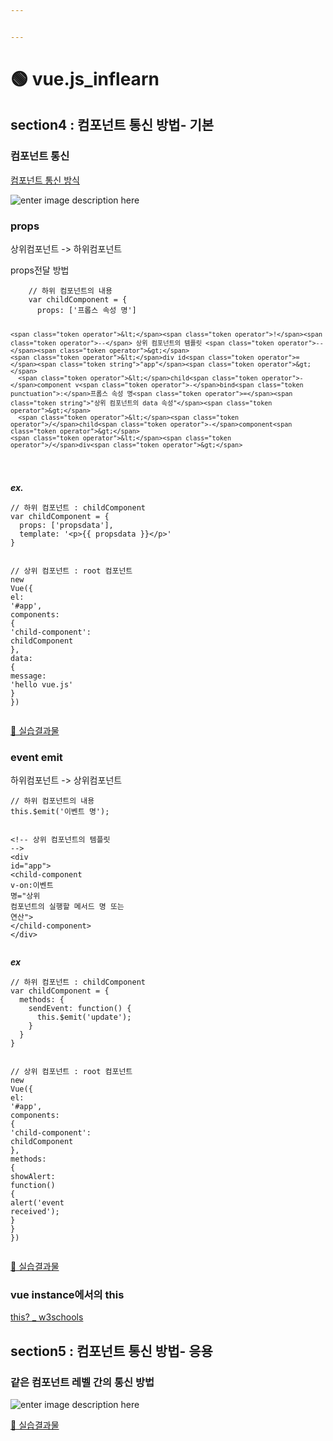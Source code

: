 ```yaml
---


---
```


<h1 id="🟢-vue.js_inflearn">🟢 vue.js_inflearn</h1>
<h2 id="section4--컴포넌트-통신-방법--기본">section4 : 컴포넌트 통신 방법- 기본</h2>
<h3 id="컴포넌트-통신">컴포넌트 통신</h3>
<p><a href="https://joshua1988.github.io/vue-camp/vue/components-communication.html">컴포넌트 통신 방식</a></p>
<p><img src="https://ifh.cc/g/Su2VPH.jpg" alt="enter image description here"></p>
<h3 id="props">props</h3>
<p>상위컴포넌트 -&gt; 하위컴포넌트</p>
<p>props전달 방법</p>
<pre class=" language-js"><code class="prism  language-js">    <span class="token comment">// 하위 컴포넌트의 내용</span>
    <span class="token keyword">var</span> childComponent <span class="token operator">=</span> <span class="token punctuation">{</span>
      props<span class="token punctuation">:</span> <span class="token punctuation">[</span><span class="token string">'프롭스 속성 명'</span><span class="token punctuation">]</span>
      
      
    <span class="token operator">&lt;</span><span class="token operator">!</span><span class="token operator">--</span> 상위 컴포넌트의 템플릿 <span class="token operator">--</span><span class="token operator">&gt;</span>
    <span class="token operator">&lt;</span>div id<span class="token operator">=</span><span class="token string">"app"</span><span class="token operator">&gt;</span>
      <span class="token operator">&lt;</span>child<span class="token operator">-</span>component v<span class="token operator">-</span>bind<span class="token punctuation">:</span>프롭스 속성 명<span class="token operator">=</span><span class="token string">"상위 컴포넌트의 data 속성"</span><span class="token operator">&gt;</span>
      <span class="token operator">&lt;</span><span class="token operator">/</span>child<span class="token operator">-</span>component<span class="token operator">&gt;</span>
    <span class="token operator">&lt;</span><span class="token operator">/</span>div<span class="token operator">&gt;</span>
</code></pre>
<p><em><strong>ex.</strong></em></p>
<pre class=" language-js"><code class="prism  language-js"><span class="token comment">// 하위 컴포넌트 : childComponent</span>
<span class="token keyword">var</span> childComponent <span class="token operator">=</span> <span class="token punctuation">{</span>
  props<span class="token punctuation">:</span> <span class="token punctuation">[</span><span class="token string">'propsdata'</span><span class="token punctuation">]</span><span class="token punctuation">,</span>
  template<span class="token punctuation">:</span> <span class="token string">'&lt;p&gt;{{ propsdata }}&lt;/p&gt;'</span>
<span class="token punctuation">}</span>

<span class="token comment">// 상위 컴포넌트 : root 컴포넌트</span>
<span class="token keyword">new</span> <span class="token class-name">Vue</span><span class="token punctuation">(</span><span class="token punctuation">{</span>
  el<span class="token punctuation">:</span> <span class="token string">'#app'</span><span class="token punctuation">,</span>
  components<span class="token punctuation">:</span> <span class="token punctuation">{</span>
    <span class="token string">'child-component'</span><span class="token punctuation">:</span> childComponent
  <span class="token punctuation">}</span><span class="token punctuation">,</span>
  data<span class="token punctuation">:</span> <span class="token punctuation">{</span>
    message<span class="token punctuation">:</span> <span class="token string">'hello vue.js'</span>
  <span class="token punctuation">}</span>
<span class="token punctuation">}</span><span class="token punctuation">)</span>
</code></pre>
<p><a href="https://github.com/gay0ung/vue_study/blob/master/2.VUE-BEGINNERS_inflearn/playground/props.html">👏 실습결과물</a></p>
<h3 id="event-emit">event emit</h3>
<p>하위컴포넌트 -&gt; 상위컴포넌트</p>
<pre class=" language-html"><code class="prism  language-html">// 하위 컴포넌트의 내용
this.$emit('이벤트 명');


<span class="token comment">&lt;!-- 상위 컴포넌트의 템플릿 --&gt;</span>
<span class="token tag"><span class="token tag"><span class="token punctuation">&lt;</span>div</span> <span class="token attr-name">id</span><span class="token attr-value"><span class="token punctuation">=</span><span class="token punctuation">"</span>app<span class="token punctuation">"</span></span><span class="token punctuation">&gt;</span></span>
  <span class="token tag"><span class="token tag"><span class="token punctuation">&lt;</span>child-component</span> <span class="token attr-name"><span class="token namespace">v-on:</span>이벤트</span> <span class="token attr-name">명</span><span class="token attr-value"><span class="token punctuation">=</span><span class="token punctuation">"</span>상위 컴포넌트의 실행할 메서드 명 또는 연산<span class="token punctuation">"</span></span><span class="token punctuation">&gt;</span></span>
  <span class="token tag"><span class="token tag"><span class="token punctuation">&lt;/</span>child-component</span><span class="token punctuation">&gt;</span></span>
<span class="token tag"><span class="token tag"><span class="token punctuation">&lt;/</span>div</span><span class="token punctuation">&gt;</span></span>
</code></pre>
<p><em><strong>ex</strong></em></p>
<pre class=" language-js"><code class="prism  language-js"><span class="token comment">// 하위 컴포넌트 : childComponent</span>
<span class="token keyword">var</span> childComponent <span class="token operator">=</span> <span class="token punctuation">{</span>
  methods<span class="token punctuation">:</span> <span class="token punctuation">{</span>
    sendEvent<span class="token punctuation">:</span> <span class="token keyword">function</span><span class="token punctuation">(</span><span class="token punctuation">)</span> <span class="token punctuation">{</span>
      <span class="token keyword">this</span><span class="token punctuation">.</span><span class="token function">$emit</span><span class="token punctuation">(</span><span class="token string">'update'</span><span class="token punctuation">)</span><span class="token punctuation">;</span>
    <span class="token punctuation">}</span>
  <span class="token punctuation">}</span>
<span class="token punctuation">}</span>

<span class="token comment">// 상위 컴포넌트 : root 컴포넌트</span>
<span class="token keyword">new</span> <span class="token class-name">Vue</span><span class="token punctuation">(</span><span class="token punctuation">{</span>
  el<span class="token punctuation">:</span> <span class="token string">'#app'</span><span class="token punctuation">,</span>
  components<span class="token punctuation">:</span> <span class="token punctuation">{</span>
    <span class="token string">'child-component'</span><span class="token punctuation">:</span> childComponent
  <span class="token punctuation">}</span><span class="token punctuation">,</span>
  methods<span class="token punctuation">:</span> <span class="token punctuation">{</span>
    showAlert<span class="token punctuation">:</span> <span class="token keyword">function</span><span class="token punctuation">(</span><span class="token punctuation">)</span> <span class="token punctuation">{</span>
      <span class="token function">alert</span><span class="token punctuation">(</span><span class="token string">'event received'</span><span class="token punctuation">)</span><span class="token punctuation">;</span>
    <span class="token punctuation">}</span>
  <span class="token punctuation">}</span>
<span class="token punctuation">}</span><span class="token punctuation">)</span>
</code></pre>
<p><a href="https://github.com/gay0ung/vue_study/blob/master/2.VUE-BEGINNERS_inflearn/playground/event-emit.html">👏 실습결과물</a></p>
<h3 id="vue-instance에서의-this">vue instance에서의 this</h3>
<p><a href="https://www.w3schools.com/js/js_this.asp">this? _ w3schools</a></p>
<h2 id="section5--컴포넌트-통신-방법--응용">section5 : 컴포넌트 통신 방법- 응용</h2>
<h3 id="같은-컴포넌트-레벨-간의-통신-방법">같은 컴포넌트 레벨 간의 통신 방법</h3>
<p><img src="https://ifh.cc/g/9jmjDr.jpg" alt="enter image description here"></p>
<p><a href="https://github.com/gay0ung/vue_study/blob/master/2.VUE-BEGINNERS_inflearn/playground/component-same-level.html">👏 실습결과물</a></p>

